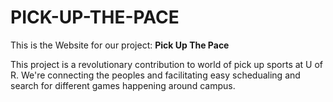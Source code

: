 # PICK-UP-THE-PACE
This is the Website for our project: **Pick Up The Pace**

This project is a revolutionary contribution to world of pick up sports at U of R. We're connecting the peoples and facilitating easy schedualing and search for different games happening around campus.
